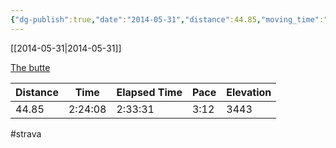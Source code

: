 ```yaml
---
{"dg-publish":true,"date":"2014-05-31","distance":44.85,"moving_time":"2:24:08","elapsed_time":"2:33:31","pace":"3:12","total_elevation_gain":3443,"url":"https://www.strava.com/activities/147869367","permalink":"/01-personal/strava/2014-05-31-the-butte/","dgPassFrontmatter":true}
---
```



[[2014-05-31\|2014-05-31]]

[The butte](https://www.strava.com/activities/147869367)

| Distance | Time    | Elapsed Time | Pace | Elevation |
| -------- | ------- | ------------ | ---- | --------- |
| 44.85    | 2:24:08 | 2:33:31      | 3:12 | 3443      |




#strava
